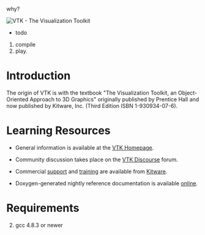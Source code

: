 why?


![VTK - The Visualization Toolkit](vtkBanner.gif)


* todo

1. compile
2. play.


Introduction
============

The origin of VTK is with the textbook "The Visualization Toolkit, an
Object-Oriented Approach to 3D Graphics" originally published by
Prentice Hall and now published by Kitware, Inc. (Third Edition ISBN
1-930934-07-6).

Learning Resources
==================

* General information is available at the [VTK Homepage][].

* Community discussion takes place on the [VTK Discourse][] forum.

* Commercial [support][Kitware Support] and [training][Kitware Training]
  are available from [Kitware][].

* Doxygen-generated nightly reference documentation is
  available [online][Doxygen].

[VTK Homepage]: https://www.vtk.org/
[Doxygen]: https://www.vtk.org/doc/nightly/html
[VTK Discourse]: https://discourse.vtk.org/
[Kitware]: https://www.kitware.com/
[Kitware Support]: https://www.kitware.com/what-we-offer/#support
[Kitware Training]: https://www.kitware.com/what-we-offer/#training


Requirements
============

2. gcc 4.8.3 or newer


